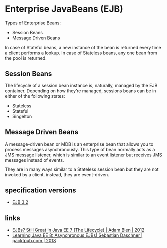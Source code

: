 # Enterprise JavaBeans (EJB)

Types of Enterprise Beans:
* Session Beans
* Message Driven Beans

In case of Stateful beans, a new instance of the bean is returned every time a client performs a lookup. In case of Stateless beans, any one bean from the pool is returned.

## Session Beans

The lifecycle of a session bean instance is, naturally, managed by the EJB container. Depending on how they’re managed, sessions beans can be in either of the following states:
* Stateless
* Stateful
* Singelton

## Message Driven Beans

A message-driven bean or MDB is an enterprise bean that allows you to process messages asynchronously. This type of bean normally acts as a JMS message listener, which is similar to an event listener but receives JMS messages instead of events.

They are in many ways similar to a Stateless session bean but they are not invoked by a client. instead, they are event-driven.

## specification versions
* [EJB 3.2](https://download.oracle.com/otndocs/jcp/ejb-3_2-fr-spec/index.html)

## links
* [EJBs? Still Great In Java EE 7 (The Lifecycle) | Adam Bien | 2012](https://www.youtube.com/watch?v=2aZwW3ZVWRk)
* [Learning Java EE 8: Asynchronous EJBs| Sebastian Daschner | packtpub.com | 2018](https://www.youtube.com/watch?v=LksyRzlQwZk)
